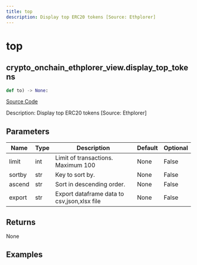 ```yaml
---
title: top
description: Display top ERC20 tokens [Source: Ethplorer]
---
```

# top

## crypto_onchain_ethplorer_view.display_top_tokens

```python
def to) -> None:
```
[Source Code](https://github.com/OpenBB-finance/OpenBBTerminal/tree/main/openbb_terminal/decorators.py#L69)

Description: Display top ERC20 tokens [Source: Ethplorer]

## Parameters

| Name | Type | Description | Default | Optional |
| ---- | ---- | ----------- | ------- | -------- |
| limit | int | Limit of transactions. Maximum 100 | None | False |
| sortby | str | Key to sort by. | None | False |
| ascend | str | Sort in descending order. | None | False |
| export | str | Export dataframe data to csv,json,xlsx file | None | False |

## Returns

None

## Examples

